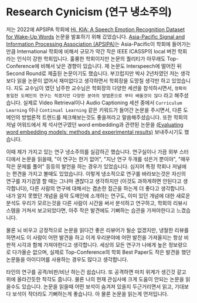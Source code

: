 # Research Cynicism (연구 냉소주의)

저는 2022에 APSIPA 학회에 [Hi, KIA: A Speech Emotion Recognition Dataset for Wake-Up Words](https://ieeexplore.ieee.org/document/9980227) 논문을 발표하기 위해 갔었습니다. [Asia-Pacific Signal and Information Processing Association (APSIPA)](http://www.apsipa.org/conf.htm)는 Asia-Pacific이 학회에 들어가는 만큼 International 학회에 비해서 규모가 약간 작은 IEEE ICASSP의 local 버전 학회라는 인식이 강한 학회입니다. 훌륭한 학회이지만 논문의 퀄리티가 아무래도 Top-Conference에 비해서 낮은 경향이 있습니다. 제 논문도 Interspeech에 떨어진 뒤 Second Round로 제출된 논문이기도 했습니다. 부끄럽지만 박사 2년차였던 저는 생각보다 읽을 논문이 없어서 재미없다고 생각하면서 학회장을 도망칠 생각만 하고 있었습니다. 지도 교수님이 였던 남주한 교수님은 학회장의 다양한 세션을 참석하시면서, `정확히 동일한 도메인의 연구는 적겠지만 다양한 분야의 방법론으로 부터 배울것이 많다` 라고 해주셨습니다. 실제로 Video Retrieval이나 Audio Captioning 세션 중에서 `Curriculum Learning` 이나 `Continual Learning` 같은 키워드가 들어간 논문을 주시면서, 다른 도메인의 방법론적 트렌드를 체크해보는것도 좋을꺼라고 말씀해주셨습니다. 또한 학회의 저널 어워드에서 제 석사연구였던 word embedding과 관련된 논문을 [(Evaluating word embedding models: methods and experimental results)](https://www.cambridge.org/core/journals/apsipa-transactions-on-signal-and-information-processing/article/evaluating-word-embedding-models-methods-and-experimental-results/EDF43F837150B94E71DBB36B28B85E79) 보내주시기도 했습니다. 

이때 제가 가지고 있는 연구 냉소주의를 실감하곤 했습니다. 연구실이나 가끔 외부 스터디에서 논문을 읽을때, "이 연구는 한거 없어", "지난 연구 두개를 섞은거 뿐이야", "매우 작은 문제를 풀어" 등등의 발언을 하는 경우가 있었습니다. 심지어 특정 학회나 저널에는 편견을 가지고 볼때도 있었습니다. 이렇게 냉소적으로 연구를 바라보는것은 자신의 연구를 자기검열 할 때는 그나마 괜찮다고 생각하지만 (이것도 과하게하면 안된다고 생각합니다), 다른 사람의 연구에 대해서는 겸손한 접근을 하는게 더 좋다고 생각합니다. 내가 알지 못했던 개념을 음악 도메인에 소개하는 연구도, 이미 있던 개념에 대한 새로운 분석도 우리가 모르는것을 다른 사람이 시간을 써서 분석하고 연구하고, 학회의 리뷰시스템을 거쳐서 보고되었다면, 아주 작은 발견에도 기뻐하는 습관을 가져야한다고 느겼습니다.

물론 뇌 비우고 긍정적으로 논문을 읽다간 좋은 리뷰어가 될순 없겠지만, 냉철한 리뷰를 하면서도 이 사람이 어떤 발견을 하고 이게 우리분야에 어떤 발전을 가져올지는 항상 비판적 시각과 함께 가져야한다고 생각합니다. 세상의 모든 연구가 나에게 높은 정보량으로 다가올순 없으며, 실제로 Top-Conference의 학회 Best Paper도 작은 발견을 했던 논문들을 아이디어를 사용하는 경우도 많다고 생각합니다. 

타인의 연구를 공격/비판/비난 하는건 쉽습니다. 또 공격하면 마치 위계가 생긴것 같고 위에 올라간듯한 착각도 줍니다. 물론 나의 현재 관심사에 크게 도움이 안되는 논문을 읽을수도 있습니다.  논문을 읽을때 어떤 보석이 숨겨져 있을지 두근거리면서 읽고, 기대보다 보석이 작더라도 기뻐하는게 좋습니다. 아 물론 논문을 읽는게 먼저입니다.